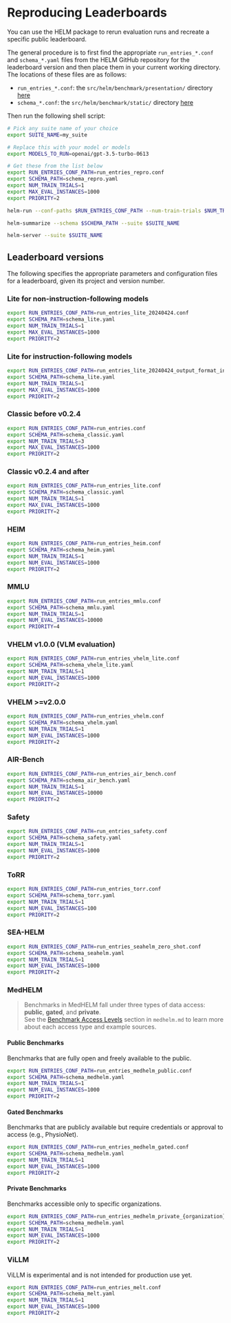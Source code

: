# Reproducing Leaderboards

You can use the HELM package to rerun evaluation runs and recreate a specific public leaderboard.

The general procedure is to first find the appropriate `run_entries_*.conf` and `schema_*.yaml` files from the HELM GitHub repository for the leaderboard version and then place them in your current working directory. The locations of these files are as follows:

- `run_entries_*.conf`: the `src/helm/benchmark/presentation/` directory [here](https://github.com/stanford-crfm/helm/tree/main/src/helm/benchmark/presentation)
- `schema_*.conf`: the `src/helm/benchmark/static/` directory [here](https://github.com/stanford-crfm/helm/tree/main/src/helm/benchmark/static)

Then run the following shell script:

```bash
# Pick any suite name of your choice
export SUITE_NAME=my_suite

# Replace this with your model or models
export MODELS_TO_RUN=openai/gpt-3.5-turbo-0613

# Get these from the list below
export RUN_ENTRIES_CONF_PATH=run_entries_repro.conf
export SCHEMA_PATH=schema_repro.yaml
export NUM_TRAIN_TRIALS=1
export MAX_EVAL_INSTANCES=1000
export PRIORITY=2

helm-run --conf-paths $RUN_ENTRIES_CONF_PATH --num-train-trials $NUM_TRAIN_TRIALS --max-eval-instances $MAX_EVAL_INSTANCES --priority $PRIORITY --suite $SUITE_NAME --models-to-run $MODELS_TO_RUN

helm-summarize --schema $SCHEMA_PATH --suite $SUITE_NAME

helm-server --suite $SUITE_NAME
```

## Leaderboard versions

The following specifies the appropriate parameters and configuration files for a leaderboard, given its project and version number.

### Lite for non-instruction-following models

```bash
export RUN_ENTRIES_CONF_PATH=run_entries_lite_20240424.conf
export SCHEMA_PATH=schema_lite.yaml
export NUM_TRAIN_TRIALS=1
export MAX_EVAL_INSTANCES=1000
export PRIORITY=2
```

### Lite for instruction-following models

```bash
export RUN_ENTRIES_CONF_PATH=run_entries_lite_20240424_output_format_instructions.conf
export SCHEMA_PATH=schema_lite.yaml
export NUM_TRAIN_TRIALS=1
export MAX_EVAL_INSTANCES=1000
export PRIORITY=2
```

### Classic before v0.2.4

```bash
export RUN_ENTRIES_CONF_PATH=run_entries.conf
export SCHEMA_PATH=schema_classic.yaml
export NUM_TRAIN_TRIALS=3
export MAX_EVAL_INSTANCES=1000
export PRIORITY=2
```

### Classic v0.2.4 and after

```bash
export RUN_ENTRIES_CONF_PATH=run_entries_lite.conf
export SCHEMA_PATH=schema_classic.yaml
export NUM_TRAIN_TRIALS=1
export MAX_EVAL_INSTANCES=1000
export PRIORITY=2
```

### HEIM

```bash
export RUN_ENTRIES_CONF_PATH=run_entries_heim.conf
export SCHEMA_PATH=schema_heim.yaml
export NUM_TRAIN_TRIALS=1
export NUM_EVAL_INSTANCES=1000
export PRIORITY=2
```

### MMLU

```bash
export RUN_ENTRIES_CONF_PATH=run_entries_mmlu.conf
export SCHEMA_PATH=schema_mmlu.yaml
export NUM_TRAIN_TRIALS=1
export NUM_EVAL_INSTANCES=10000
export PRIORITY=4
```

### VHELM v1.0.0 (VLM evaluation)

```bash
export RUN_ENTRIES_CONF_PATH=run_entries_vhelm_lite.conf
export SCHEMA_PATH=schema_vhelm_lite.yaml
export NUM_TRAIN_TRIALS=1
export NUM_EVAL_INSTANCES=1000
export PRIORITY=2
```

### VHELM >=v2.0.0

```bash
export RUN_ENTRIES_CONF_PATH=run_entries_vhelm.conf
export SCHEMA_PATH=schema_vhelm.yaml
export NUM_TRAIN_TRIALS=1
export NUM_EVAL_INSTANCES=1000
export PRIORITY=2
```

### AIR-Bench

```bash
export RUN_ENTRIES_CONF_PATH=run_entries_air_bench.conf
export SCHEMA_PATH=schema_air_bench.yaml
export NUM_TRAIN_TRIALS=1
export NUM_EVAL_INSTANCES=10000
export PRIORITY=2
```

### Safety

```bash
export RUN_ENTRIES_CONF_PATH=run_entries_safety.conf
export SCHEMA_PATH=schema_safety.yaml
export NUM_TRAIN_TRIALS=1
export NUM_EVAL_INSTANCES=1000
export PRIORITY=2
```

### ToRR

```bash
export RUN_ENTRIES_CONF_PATH=run_entries_torr.conf
export SCHEMA_PATH=schema_torr.yaml
export NUM_TRAIN_TRIALS=1
export NUM_EVAL_INSTANCES=100
export PRIORITY=2
```

### SEA-HELM

```bash
export RUN_ENTRIES_CONF_PATH=run_entries_seahelm_zero_shot.conf
export SCHEMA_PATH=schema_seahelm.yaml
export NUM_TRAIN_TRIALS=1
export NUM_EVAL_INSTANCES=1000
export PRIORITY=2
```

### MedHELM

> Benchmarks in MedHELM fall under three types of data access: **public**, **gated**, and **private**.  
> See the [Benchmark Access Levels](medhelm.md#benchmark-access-levels) section in `medhelm.md` to learn more about each access type and example sources.

#### Public Benchmarks

Benchmarks that are fully open and freely available to the public.

```bash
export RUN_ENTRIES_CONF_PATH=run_entries_medhelm_public.conf
export SCHEMA_PATH=schema_medhelm.yaml
export NUM_TRAIN_TRIALS=1
export NUM_EVAL_INSTANCES=1000
export PRIORITY=2
```

#### Gated Benchmarks

Benchmarks that are publicly available but require credentials or approval to access (e.g., PhysioNet).

```bash
export RUN_ENTRIES_CONF_PATH=run_entries_medhelm_gated.conf
export SCHEMA_PATH=schema_medhelm.yaml
export NUM_TRAIN_TRIALS=1
export NUM_EVAL_INSTANCES=1000
export PRIORITY=2
```

#### Private Benchmarks

Benchmarks accessible only to specific organizations.

```bash
export RUN_ENTRIES_CONF_PATH=run_entries_medhelm_private_{organization}.conf
export SCHEMA_PATH=schema_medhelm.yaml
export NUM_TRAIN_TRIALS=1
export NUM_EVAL_INSTANCES=1000
export PRIORITY=2
```

### ViLLM

ViLLM is experimental and is not intended for production use yet.

```bash
export RUN_ENTRIES_CONF_PATH=run_entries_melt.conf
export SCHEMA_PATH=schema_melt.yaml
export NUM_TRAIN_TRIALS=1
export NUM_EVAL_INSTANCES=1000
export PRIORITY=2
```